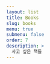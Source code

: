 ```yaml
---
layout: list
title: Books
slug: books
menu: true
submenu: false
order: 7
description: >
  사고 싶은 책들
---
```

